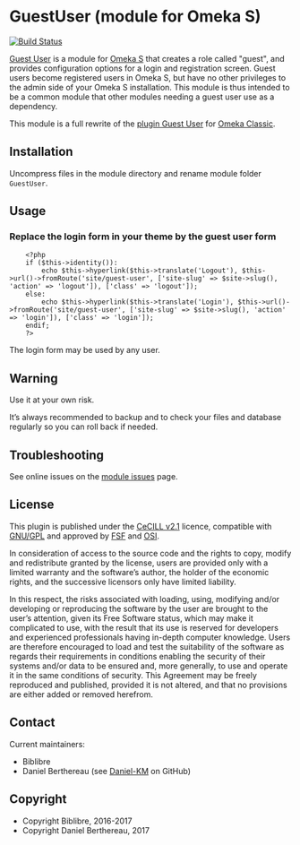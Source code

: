 GuestUser (module for Omeka S)
==============================

[![Build Status](https://travis-ci.org/biblibre/omeka-s-module-GuestUser.svg?branch=master)](https://travis-ci.org/biblibre/omeka-s-module-GuestUser)

[Guest User] is a module for [Omeka S] that creates a role called "guest", and
provides configuration options for a login and registration screen. Guest users
become registered users in Omeka S, but have no other privileges to the admin
side of your Omeka S installation. This module is thus intended to be a common
module that other modules needing a guest user use as a dependency.

This module is a full rewrite of the [plugin Guest User] for [Omeka Classic].


Installation
------------

Uncompress files in the module directory and rename module folder `GuestUser`.


Usage
-----

### Replace  the login form in your theme by the guest user form

```
    <?php
    if ($this->identity()):
        echo $this->hyperlink($this->translate('Logout'), $this->url()->fromRoute('site/guest-user', ['site-slug' => $site->slug(), 'action' => 'logout']), ['class' => 'logout']);
    else:
        echo $this->hyperlink($this->translate('Login'), $this->url()->fromRoute('site/guest-user', ['site-slug' => $site->slug(), 'action' => 'login']), ['class' => 'login']);
    endif;
    ?>
```

The login form may be used by any user.


Warning
-------

Use it at your own risk.

It’s always recommended to backup and to check your files and database regularly
so you can roll back if needed.


Troubleshooting
---------------

See online issues on the [module issues] page.


License
-------

This plugin is published under the [CeCILL v2.1] licence, compatible with
[GNU/GPL] and approved by [FSF] and [OSI].

In consideration of access to the source code and the rights to copy, modify and
redistribute granted by the license, users are provided only with a limited
warranty and the software’s author, the holder of the economic rights, and the
successive licensors only have limited liability.

In this respect, the risks associated with loading, using, modifying and/or
developing or reproducing the software by the user are brought to the user’s
attention, given its Free Software status, which may make it complicated to use,
with the result that its use is reserved for developers and experienced
professionals having in-depth computer knowledge. Users are therefore encouraged
to load and test the suitability of the software as regards their requirements
in conditions enabling the security of their systems and/or data to be ensured
and, more generally, to use and operate it in the same conditions of security.
This Agreement may be freely reproduced and published, provided it is not
altered, and that no provisions are either added or removed herefrom.


Contact
-------

Current maintainers:

* Biblibre
* Daniel Berthereau (see [Daniel-KM] on GitHub)


Copyright
---------

* Copyright Biblibre, 2016-2017
* Copyright Daniel Berthereau, 2017


[Guest User]: https://github.com/biblibre/Omeka-S-module-GuestUser
[plugin Guest User]: https://github.com/omeka/plugin-GuestUser
[Omeka S]: https://www.omeka.org/s
[Omeka Classic]: https://omeka.org
[module issues]: https://github.com/biblibre/Omeka-S-module-GuestUser/issues
[CeCILL v2.1]: https://www.cecill.info/licences/Licence_CeCILL_V2.1-en.html
[GNU/GPL]: https://www.gnu.org/licenses/gpl-3.0.html
[FSF]: https://www.fsf.org
[OSI]: http://opensource.org
[Daniel-KM]: https://github.com/Daniel-KM "Daniel Berthereau"
